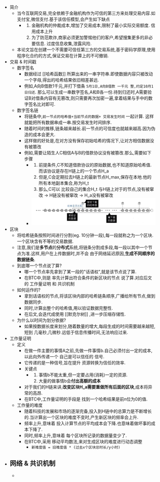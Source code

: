 - 简介
	- 当今互联网交易,完全依赖于金融机构作为可信的第三方来处理交易内容.如 支付宝,微信支付.基于该信任模型,会产生如下缺点
		- 1. 金融机构的仲裁成本,增加了交易成本,限制了最小实际交易额度. 信用成本上升
		  2. 为了防范欺诈,商家必须更加警惕他们的客户,希望搜集更多的非必要信息. 过度信息收集,泄露风险.
	- 本论文旨在创建一个不需要可信任第三方的交易系统,基于密码学原理,使用程序化合约的方式,保证交易在计算上的不可撤销.
- 交易 & 时间戳
	- 数字签名
		- 数据经过 [[哈希函数]] 所算出来的一串字符串.即使数据内容只被改动一个字母,得出的哈希结果依旧相差甚远.
		- 例如,A向B借款1千元,并打下借条 `5月1日,A向B借款 一千元 整,约定10月1日归还`. 那么可以生成一串数字签名,A和B各一份.待到归还时,A需要验证B对借条内容有无篡改,则只需要再次加密一遍,拿着结果与手中的数字签名比对即可.
	- 数字签名链
		- 将链条中,`前一节点的哈希值+当前节点的数据+ 交易发生时间` 一起计算. 这样就能把所有数据串成一串.按交易发生时间排序.
		- 随着时间的推移,链条越来越长.前一节点的可信度也就越来越高.因为伪造的成本会更大.
		- 这样做的好处是,在对方没有保存初始哈希的情况下,让对方相信数据没有被篡改
		- 例如,需要让陌生人C相信A与B的借款协议没有被篡改.那么,需要如下步骤
			- 1. 前提条件,C不知道借款协议的原始数据,也不知道原始哈希值.而该协议是存在H链上的一个节点H_a
			  2. 但是,C会定期拉去H链上的最新节点H_max,保存在本地.他的所有本地副本集合,称为H_t
			  3. 那么,C可以 比较自己的集合H_t 与H链上对于的节点,没有被窜改 -> H链没有被窜改 -> H_a没有被窜改
			- ![image.png](../assets/image_1663486099030_0.png)
- 区块
	- 将哈希链条按照时间进行分割(eg. 10分钟一段),每一段就称之为一个区块.一个区块含有不等的交易数据.
	- 注意,我们是**多节点**的**分布式**系统,将链条分割成多段,每一段以其中一个节点为准.这样,用户在上传数据时,并不会 由于网络延迟原因,**生成不同顺序的数据链条**.
	- 到底哪一个节点说了算?
		- 哪一个节点率先拿到了某一段的"话语权",就是该节点说了算.
		- 在BTC中,则是 率先计算出符合条件的新区块的节点 说了算.对应后文的 工作量证明 和 共识机制
	- 如何运作的?
		- 拿到话语权的节点,将该区块内部的哈希链条顺序,广播给所有节点,做到数据同步.
		- 同时,计算出整个的哈希值,用以验证数据完整性.
		- 在后文,会迭代成使用 [[默克尔树]] ,进一步压缩存储性.
	- 为什么以时间为划分依据?
		- 如果按数据长度来划分,随着数量的增大,每段生成的时间需要越来越短,短到 几毫秒,几微秒.远低于信息传播时间,无法响应过来.
- 工作量证明
	- 定义
		- 在做一件主要的事情A之前,先做一件事情b.自己必须付出一定的成本,以此向外传递一个 自己是可以信任的 信号.
		- 它传递的是一种信号,旨在提升 资源转换为信任的效率.
		- 关键点
			- 1. 事情b不能太重,但一定要占用(消耗)一定的资源.
			  2. 大量的做事情b会**付出高额的成本**
		- 对于我们的H链来讲,**改变区块H_a需要重做所有后面的区块**,成本将异常的高昂.
		- 在BTC中,工作量证明的手段是 找到一个哈希结果是前n位为0的值.
	- 工作量的难度
		- 随着科技的发展和市场的逐渐完备,投入到H链中的总算力是不断增长的.当计算出一个区块的难度不变时,产生新区块的频率会上升.
		- 频率上升,意味着 投入计算节点的平均成本会下降.也意味着做坏事的成本下降了.
		- 同时,频率上升,意味着 每个区块所记录的数据量变少了.
		- 在BTC中,采用 移动平均数法,来对生成区块的难度进行动态调整
			- `新难度值 = 旧难度值 * (过去x个区块总时长/y小时)`
- 网络 & 共识机制
	-
	-